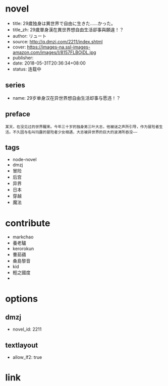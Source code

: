 # novel

- title: 29歲独身は異世界で自由に生きた......かった。
- title_zh: 29歲單身漢在異世界想自由生活卻事與願違！？
- author: リュート
- source: http://q.dmzj.com/2211/index.shtml
- cover: https://images-na.ssl-images-amazon.com/images/I/8157FLBOjDL.jpg
- publisher:
- date: 2018-05-31T20:36:34+08:00
- status: 连载中

## series

- name: 29岁单身汉在异世界想自由生活却事与愿违！？

## preface


```
某天，在没见过的世界醒来。今年三十岁的独身男三叶大志，他被谜之声所引导，作为冒险者生活。不久因与名叫玛露的冒险者少女相遇，大志被异世界的巨大的波涛所吞没——
```

## tags

- node-novel
- dmzj
- 冒险
- 后宫
- 异界
- 日本
- 穿越
- 魔法

# contribute

- markchao
- 養老驢
- kerorokun
- 曹茹蘋
- 桑島黎音
- kid
- 輕之國度
- 

# options

## dmzj

- novel_id: 2211

## textlayout

- allow_lf2: true

# link


